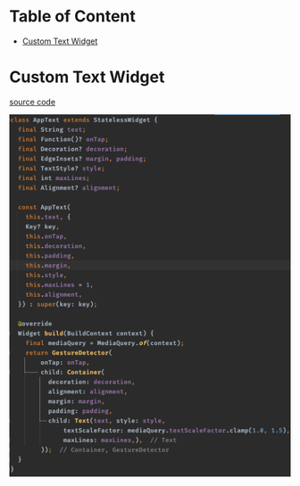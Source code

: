 # Table of Content

* [Custom Text Widget](#custom-text-widget)



# Custom Text Widget

[source code](./source/customer_text_widget.dart)

![](./images/custom_text_widget.png)